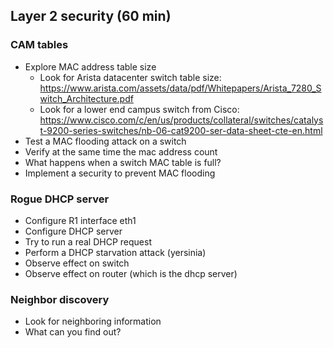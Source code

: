 ## Layer 2 security (60 min)

### CAM tables
- Explore MAC address table size
  - Look for Arista datacenter switch table size: https://www.arista.com/assets/data/pdf/Whitepapers/Arista_7280_Switch_Architecture.pdf
  - Look for a lower end campus switch from Cisco: https://www.cisco.com/c/en/us/products/collateral/switches/catalyst-9200-series-switches/nb-06-cat9200-ser-data-sheet-cte-en.html
- Test a MAC flooding attack on a switch
- Verify at the same time the mac address count
- What happens when a switch MAC table is full?
- Implement a security to prevent MAC flooding

### Rogue DHCP server
- Configure R1 interface eth1
- Configure DHCP server
- Try to run a real DHCP request
- Perform a DHCP starvation attack (yersinia)
- Observe effect on switch
- Observe effect on router (which is the dhcp server)

### Neighbor discovery
- Look for neighboring information
- What can you find out?
